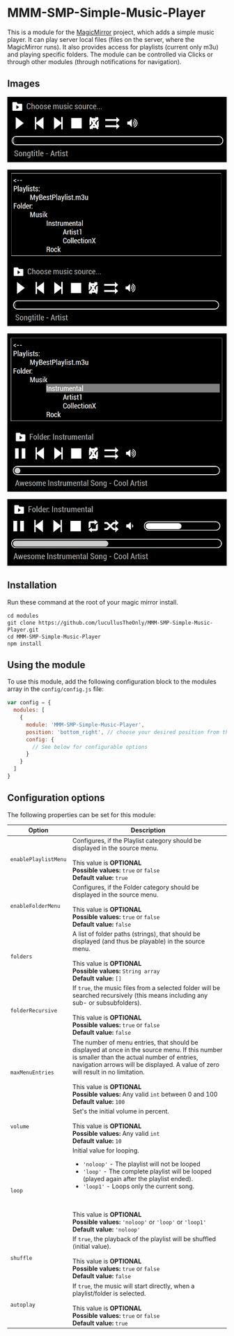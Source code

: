 # MMM-SMP-Simple-Music-Player

This is a module for the [MagicMirror](https://github.com/MichMich/MagicMirror) project, which adds a simple music player. It can play server local files (files on the server, where the MagicMirror runs). It also provides access for playlists (current only m3u) and playing specific folders. The module can be controlled via Clicks or through other modules (through notifications for navigation).

## Images
![Ground View](https://raw.githubusercontent.com/lucullusTheOnly/MMM-SMP-Simple-Music-Player/master/docs/ground.png)

![Source Menu](https://raw.githubusercontent.com/lucullusTheOnly/MMM-SMP-Simple-Music-Player/master/docs/source_menu.png)

![Playing](https://raw.githubusercontent.com/lucullusTheOnly/MMM-SMP-Simple-Music-Player/master/docs/Playing.png)

![Volume, Looping and Shuffle](https://raw.githubusercontent.com/lucullusTheOnly/MMM-SMP-Simple-Music-Player/master/docs/volume_shuffle_loop.png)

## Installation
Run these command at the root of your magic mirror install.

```shell
cd modules
git clone https://github.com/lucullusTheOnly/MMM-SMP-Simple-Music-Player.git
cd MMM-SMP-Simple-Music-Player
npm install
```

## Using the module
To use this module, add the following configuration block to the modules array in the `config/config.js` file:
```js
var config = {
  modules: [
    {
      module: 'MMM-SMP-Simple-Music-Player',
      position: 'bottom_right', // choose your desired position from the options provided by MagicMirror^2
      config: {
        // See below for configurable options
      }
    }
  ]
}
```

## Configuration options
The following properties can be set for this module:

<table width="100%">
	<!-- why, markdown... -->
	<thead>
		<tr>
			<th>Option</th>
			<th width="100%">Description</th>
		</tr>
	<thead>
	<tbody>
		<tr>
			<td><code>enablePlaylistMenu</code></td>
			<td>Configures, if the Playlist category should be displayed in the source menu.
				<br> <br> This value is <b>OPTIONAL</b>
				<br><b>Possible values:</b> <code>true</code> or <code>false</code>
                <br><b>Default value:</b> <code>true</code>
			</td>
		</tr>
		<tr>
			<td><code>enableFolderMenu</code></td>
			<td>Configures, if the Folder category should be displayed in the source menu.
				<br> <br> This value is <b>OPTIONAL</b>
				<br><b>Possible values:</b> <code>true</code> or <code>false</code>
                <br><b>Default value:</b> <code>false</code>
			</td>
		</tr>
		<tr>
			<td><code>folders</code></td>
			<td>A list of folder paths (strings), that should be displayed (and thus be playable) in the source menu.
				<br> <br> This value is <b>OPTIONAL</b>
				<br><b>Possible values:</b> <code>String array</code>
                <br><b>Default value:</b> <code>[]</code>
			</td>
		</tr>
    <tr>
			<td><code>folderRecursive</code></td>
			<td>If <code>true</code>, the music files from a selected folder will be searched recursively (this means including any sub- or subsubfolders).
				<br> <br> This value is <b>OPTIONAL</b>
				<br><b>Possible values:</b> <code>true</code> or <code>false</code>
                <br><b>Default value:</b> <code>false</code>
			</td>
		</tr>
    <tr>
			<td><code>maxMenuEntries</code></td>
			<td>The number of menu entries, that should be displayed at once in the source menu. If this number is smaller than the actual number of entries, navigation arrows will be displayed. A value of zero will result in no limitation.
				<br> <br> This value is <b>OPTIONAL</b>
				<br><b>Possible values:</b> Any valid <code>int</code> between 0 and 100
                <br><b>Default value:</b> <code>100</code>
			</td>
		</tr>
    <tr>
			<td><code>volume</code></td>
			<td>Set's the initial volume in percent.
				<br> <br> This value is <b>OPTIONAL</b>
				<br><b>Possible values:</b> Any valid <code>int</code>
                <br><b>Default value:</b> <code>10</code>
			</td>
		</tr>
    <tr>
			<td><code>loop</code></td>
			<td>Initial value for looping.
        <ul><li><code>'noloop'</code> - The playlist will not be looped
                </li><li><code>'loop'</code> - The complete playlist will be looped (played again after the playlist ended).
                </li><li><code>'loop1'</code> - Loops only the current song.</li></ul>
				<br> <br> This value is <b>OPTIONAL</b>
				<br><b>Possible values:</b> <code>'noloop'</code> or <code>'loop'</code> or <code>'loop1'</code>
                <br><b>Default value:</b> <code>'noloop'</code>
			</td>
		</tr>
    <tr>
			<td><code>shuffle</code></td>
			<td>If <code>true</code>, the playback of the playlist will be shuffled (initial value).
				<br> <br> This value is <b>OPTIONAL</b>
				<br><b>Possible values:</b> <code>true</code> or <code>false</code>
                <br><b>Default value:</b> <code>false</code>
			</td>
		</tr>
    <tr>
			<td><code>autoplay</code></td>
			<td>If <code>true</code>, the music will start directly, when a playlist/folder is selected.
				<br> <br> This value is <b>OPTIONAL</b>
				<br><b>Possible values:</b> <code>true</code> or <code>false</code>
                <br><b>Default value:</b> <code>true</code>
			</td>
		</tr>
	</tbody>
</table>
